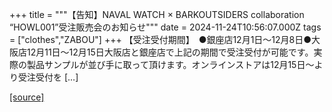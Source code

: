 +++
title = """【告知】NAVAL WATCH × BARKOUTSIDERS collaboration “HOWL001”受注販売会のお知らせ"""
date = 2024-11-24T10:56:07.000Z
tags = ["clothes","ZABOU"]
+++
【受注受付期間】　●銀座店12月1日～12月8日●大阪店12月11日～12月15日大阪店と銀座店で上記の期間で受注受付が可能です。実際の製品サンプルが並び手に取って頂けます。オンラインストアは12月15日～より受注受付を \[…\]

[[source]](https://zabou.org/2024/11/24/313449/)
